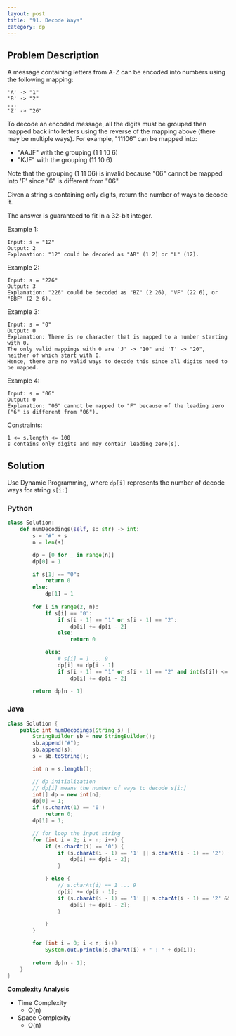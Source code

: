 ```yaml
---
layout: post
title: "91. Decode Ways"
category: dp
---
```



## Problem Description

A message containing letters from A-Z can be encoded into numbers using the following mapping:

```
'A' -> "1"
'B' -> "2"
...
'Z' -> "26"
```

To decode an encoded message, all the digits must be grouped then mapped back into letters using the reverse of the mapping above (there may be multiple ways). For example, "11106" can be mapped into:

- "AAJF" with the grouping (1 1 10 6)
- "KJF" with the grouping (11 10 6)

Note that the grouping (1 11 06) is invalid because "06" cannot be mapped into 'F' since "6" is different from "06".

Given a string s containing only digits, return the number of ways to decode it.

The answer is guaranteed to fit in a 32-bit integer.

Example 1:

```
Input: s = "12"
Output: 2
Explanation: "12" could be decoded as "AB" (1 2) or "L" (12).
```

Example 2:

```
Input: s = "226"
Output: 3
Explanation: "226" could be decoded as "BZ" (2 26), "VF" (22 6), or "BBF" (2 2 6).
```

Example 3:

```
Input: s = "0"
Output: 0
Explanation: There is no character that is mapped to a number starting with 0.
The only valid mappings with 0 are 'J' -> "10" and 'T' -> "20", neither of which start with 0.
Hence, there are no valid ways to decode this since all digits need to be mapped.
```


Example 4:

```
Input: s = "06"
Output: 0
Explanation: "06" cannot be mapped to "F" because of the leading zero ("6" is different from "06").
```

Constraints:

```
1 <= s.length <= 100
s contains only digits and may contain leading zero(s).
```

## Solution

Use Dynamic Programming, where `dp[i]` represents the number of decode ways for string `s[i:]`

### Python

```python
class Solution:
    def numDecodings(self, s: str) -> int:
        s = "#" + s
        n = len(s)

        dp = [0 for _ in range(n)]
        dp[0] = 1

        if s[1] == "0":
            return 0
        else:
            dp[1] = 1
 
        for i in range(2, n):
            if s[i] == "0":
                if s[i - 1] == "1" or s[i - 1] == "2":
                    dp[i] += dp[i - 2]
                else:
                    return 0

            else:
                # s[i] = 1 ... 9
                dp[i] += dp[i - 1]
                if s[i - 1] == "1" or s[i - 1] == "2" and int(s[i]) <= 6:
                    dp[i] += dp[i - 2]

        return dp[n - 1]
```

### Java

```java
class Solution {
    public int numDecodings(String s) {
        StringBuilder sb = new StringBuilder();
        sb.append("#");
        sb.append(s);
        s = sb.toString();

        int n = s.length();

        // dp initialization
        // dp[i] means the number of ways to decode s[i:]
        int[] dp = new int[n];
        dp[0] = 1;
        if (s.charAt(1) == '0')
            return 0;
        dp[1] = 1;

        // for loop the input string
        for (int i = 2; i < n; i++) {
            if (s.charAt(i) == '0') {
                if (s.charAt(i - 1) == '1' || s.charAt(i - 1) == '2') {
                    dp[i] += dp[i - 2];
                }

            } else {
                // s.charAt(i) == 1 ... 9
                dp[i] += dp[i - 1];
                if (s.charAt(i - 1) == '1' || s.charAt(i - 1) == '2' && s.charAt(i) <= '6') {
                    dp[i] += dp[i - 2];
                }

            }
        }

        for (int i = 0; i < n; i++)
            System.out.println(s.charAt(i) + " : " + dp[i]);
        
        return dp[n - 1];
    }
}
```

**Complexity Analysis**

- Time Complexity
  - O(n)
- Space Complexity
  - O(n)
